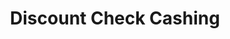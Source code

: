 ---
title: Discount Check Cashing
slug: discount-check-cashing
updated-on: '2024-05-30T13:44:31.749Z'
created-on: '2024-05-30T13:41:46.671Z'
published-on: '2024-05-30T13:54:32.469Z'
f_city-state-2:
- cms/city/upland-ca.md
- cms/city/pontiac-mi.md
- cms/city/levittown-pa.md
- cms/city/brownsville-tn.md
- cms/city/plano-tx.md
- cms/city/dalton-ga.md
- cms/city/douglasville-ga.md
f_locations:
- cms/payday-loan/discount-check-cashing-15898.md
- cms/payday-loan/discount-check-cashing-15899.md
- cms/payday-loan/discount-check-cashing-15900.md
- cms/payday-loan/discount-check-cashing-15901.md
- cms/payday-loan/discount-check-cashing-15902.md
- cms/payday-loan/discount-check-cashing-15903.md
- cms/payday-loan/discount-check-cashing-15904.md
- cms/payday-loan/discount-check-cashing-15905.md
- cms/payday-loan/discount-check-cashing-15906.md
f_states:
- cms/state/california.md
- cms/state/michigan.md
- cms/state/pennsylvania.md
- cms/state/tennessee.md
- cms/state/texas.md
- cms/state/georgia.md
layout: '[company].html'
tags: company
---